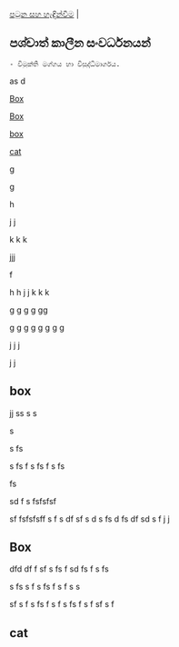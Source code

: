[පටුන සහ හැඳින්වීම](/index.md) |

## පශ්චාත් කාලීන සංවර්ධනයන්

	- විමුක්ති මග්ගය හා විසුද්ධිමාර්ගය.


 as
 d


[Box](#Box)

[Box](#Box)


[box](#box)


[cat](#cat)


 g

 g

 h

 j
 j

 k
 k
 k


 jjj


 f

 h
 h
 j
 j
 k
 k
 k


 g
 g
 g
 g
 gg

 g
 g
 g
 g
 g
 g
 g
 g

 j
 j
 j

 j
 j
## box

 jj
ss
s
s

s

s
fs

s
fs
f
s
fs
f
s
fs

fs

sd
f
s
fsfsfsf

sf
fsfsfsff
s
f
s
df
sf
s
d
s
fs
d
fs
df
sd
s
f
 j
 j


## Box
dfd
df
f
sf
s
fs
f
sd
fs
f
s
fs

s
fs
s
f
s
fs
f
s
f
s
s

sf
s
f
s
fs
f
s
f
s
fs
f
s
f
sf
s
f

## cat

